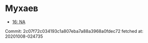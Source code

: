 # Мухаев
- [16: NA](16.md)

Commit: 2c07f72c034193c1a807eba7a88a3968a0fdec72
 fetched at: 20201008-024735
